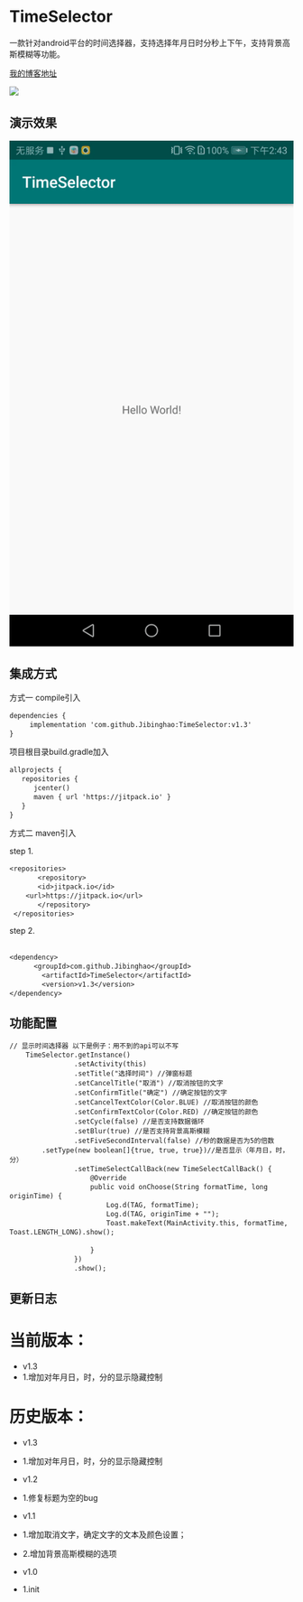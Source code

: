 # TimeSelector
   一款针对android平台的时间选择器，支持选择年月日时分秒上下午，支持背景高斯模糊等功能。<br> 

  [我的博客地址](https://www.jibinghao.com) 
  
[![](https://jitpack.io/v/Jibinghao/TimeSelector.svg)](https://jitpack.io/#Jibinghao/TimeSelector)
  
## 演示效果

![image](https://github.com/Jibinghao/TimeSelector/blob/master/example/example.gif)



## 集成方式

方式一 compile引入

```
dependencies {
     implementation 'com.github.Jibinghao:TimeSelector:v1.3'
}

```

项目根目录build.gradle加入

```
allprojects {
   repositories {
      jcenter()
      maven { url 'https://jitpack.io' }
   }
}
```

方式二 maven引入

step 1.
```
<repositories>
       <repository>
       <id>jitpack.io</id>
	<url>https://jitpack.io</url>
       </repository>
 </repositories>
```
step 2.
```

<dependency>
      <groupId>com.github.Jibinghao</groupId>
	    <artifactId>TimeSelector</artifactId>
	    <version>v1.3</version> 
</dependency>

```
## 功能配置
```
// 显示时间选择器 以下是例子：用不到的api可以不写
    TimeSelector.getInstance()
                .setActivity(this)
                .setTitle("选择时间") //弹窗标题
                .setCancelTitle("取消") //取消按钮的文字
                .setConfirmTitle("确定") //确定按钮的文字
                .setCancelTextColor(Color.BLUE) //取消按钮的颜色
                .setConfirmTextColor(Color.RED) //确定按钮的颜色
                .setCycle(false) //是否支持数据循环
                .setBlur(true) //是否支持背景高斯模糊
                .setFiveSecondInterval(false) //秒的数据是否为5的倍数
		.setType(new boolean[]{true, true, true})//是否显示（年月日，时，分）
                .setTimeSelectCallBack(new TimeSelectCallBack() {
                    @Override
                    public void onChoose(String formatTime, long originTime) {
                        Log.d(TAG, formatTime);
                        Log.d(TAG, originTime + "");
                        Toast.makeText(MainActivity.this, formatTime, Toast.LENGTH_LONG).show();

                    }
                })
                .show();
``` 

## 更新日志

# 当前版本：
* v1.3
* 1.增加对年月日，时，分的显示隐藏控制


# 历史版本：
* v1.3
* 1.增加对年月日，时，分的显示隐藏控制

* v1.2
* 1.修复标题为空的bug

* v1.1
* 1.增加取消文字，确定文字的文本及颜色设置；
* 2.增加背景高斯模糊的选项

* v1.0
* 1.init


